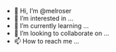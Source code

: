 - 👋 Hi, I’m @melroser
- 👀 I’m interested in ...
- 🌱 I’m currently learning ...
- 💞️ I’m looking to collaborate on ...
- 📫 How to reach me ...

<!---
melroser/melroser is a ✨ special ✨ repository because its `README.md` (this file) appears on your GitHub profile.
You can click the Preview link to take a look at your changes.
--->

